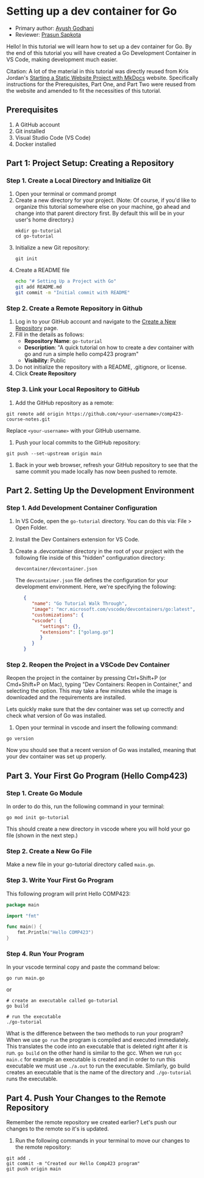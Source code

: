 # Setting up a dev container for Go

* Primary author: [Ayush Godhani](https://github.com/avgod07)
* Reviewer: [Prasun Sapkota](https://github.com/psap2)

Hello! In this tutorial we will learn how to set up a dev container for Go. By the end of this tutorial you will have created a Go Development Container in VS Code, making development much easier.

Citation: A lot of the material in this tutorial was directly reused from Kris Jordan's [Starting a Static Website Project with MkDocs](https://comp423-25s.github.io/resources/MkDocs/tutorial/) website. Specifically instructions for the Prerequisites, Part One, and Part Two were reused from the website and amended to fit the necessities of this tutorial. 



## Prerequisites
1. A GitHub account
1. Git installed
1. Visual Studio Code (VS Code)
1. Docker installed

## Part 1: Project Setup: Creating a Repository

### Step 1. Create a Local Directory and Initialize Git

1. Open your terminal or command prompt
1. Create a new directory for your project. (Note: Of course, if you'd like to organize this tutorial somewhere else on your machine, go ahead and change into that parent directory first. By default this will be in your user's home directory.)
   ```
   mkdir go-tutorial
   cd go-tutorial
   ```
1. Initialize a new Git repository:
   ```
   git init
   ```
1. Create a README file
   ```bash
   echo "# Setting Up a Project with Go"
   git add README.md
   git commit -m "Initial commit with README"
   ```

### Step 2. Create a Remote Repository in Github
1. Log in to your GitHub account and navigate to the [Create a New Repository](https://github.com/new) page.
1. Fill in the details as follows:
   * **Repository Name**: `go-tutorial`
   * **Description**: "A quick tutorial on how to create a dev container with go and run a simple hello comp423 program"
   * **Visibility**: Public
1. Do not initialize the repository with a README, .gitignore, or license.
1. Click **Create Repository**

### Step 3. Link your Local Repository to GitHub
1. Add the GitHub repository as a remote:
  ```
  git remote add origin https://github.com/<your-username>/comp423-course-notes.git
  ```
Replace `<your-username>` with your GitHub username.
1. Push your local commits to the GitHub repository:
  ```
  git push --set-upstream origin main
  ```
1. Back in your web browser, refresh your GitHub repository to see that the same commit you made locally has now been pushed to remote. 


## Part 2. Setting Up the Development Environment

### Step 1. Add Development Container Configuration
1. In VS Code, open the `go-tutorial` directory. You can do this via: File > Open Folder.
1. Install the Dev Containers extension for VS Code.
1. Create a .devcontainer directory in the root of your project with the following file inside of this "hidden" configuration directory:

   `devcontainer/devcontainer.json`

   The `devcontainer.json` file defines the configuration for your development environment. Here, we're specifying the following:

   ```json
      {
         "name": "Go Tutorial Walk Through",
         "image": "mcr.microsoft.com/vscode/devcontainers/go:latest",
         "customizations": {
         "vscode": {
            "settings": {},
            "extensions": ["golang.go"]
            }
         }
      }
   ```

### Step 2. Reopen the Project in a VSCode Dev Container
Reopen the project in the container by pressing Ctrl+Shift+P (or Cmd+Shift+P on Mac), typing "Dev Containers: Reopen in Container," and selecting the option. This may take a few minutes while the image is downloaded and the requirements are installed.

Lets quickly make sure that the dev container was set up correctly and check what version of Go was installed.

1. Open your terminal in vscode and insert the following command:
```
go version
```
Now you should see that a recent version of Go was installed, meaning that your dev container was set up properly. 

## Part 3. Your First Go Program (Hello Comp423)

### Step 1. Create Go Module

In order to do this, run the following command in your terminal:

```
go mod init go-tutorial
```

This should create a new directory in vscode where you will hold your go file (shown in the next step.)

### Step 2. Create a New Go File

Make a new file in your go-tutorial directory called `main.go`.

### Step 3. Write Your First Go Program
This following program will print Hello COMP423:
```go
package main

import "fmt"

func main() {
    fmt.Println("Hello COMP423")
}
```
### Step 4. Run Your Program
In your vscode terminal copy and paste the command below:
```
go run main.go
```
or
```
# create an executable called go-tutorial
go build

# run the executable
./go-tutorial
```

What is the difference between the two methods to run your program? When we use `go run` the program is compiled and executed immediately. This translates the code into an executable that is deleted right after it is run. 
`go build` on the other hand is similar to the gcc. When we run `gcc main.c` for example an executable is created and in order to run this executable we must use `./a.out` to run the executable. Similarly, go build creates an
executable that is the name of the directory and `./go-tutorial` runs the executable.

## Part 4. Push Your Changes to the Remote Repository
Remember the remote repository we created earlier? Let's push our changes to the remote so it's is updated.

1. Run the following commands in your terminal to move our changes to the remote repository:
```
git add .
git commit -m "Created our Hello Comp423 program"
git push origin main
```
